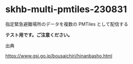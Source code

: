 # skhb-multi-pmtiles-230831
指定緊急避難場所のデータを複数の PMTiles として配信する

**テスト用です。ご注意ください。**

出典

https://www.gsi.go.jp/bousaichiri/hinanbasho.html
